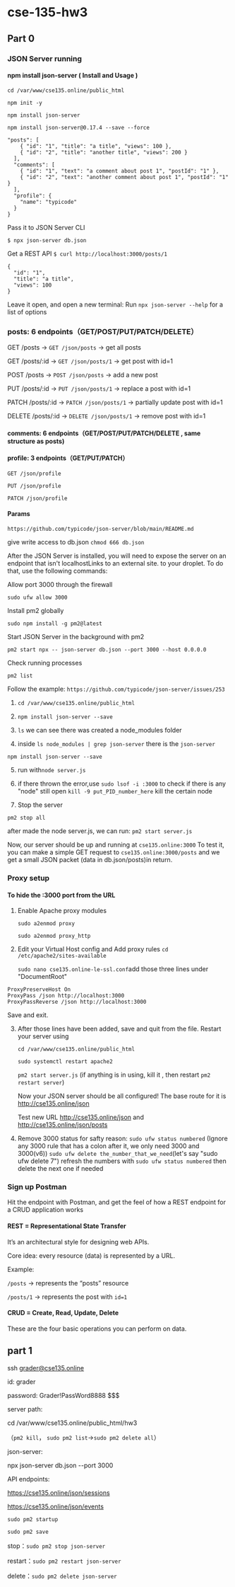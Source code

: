 # cse-135-hw3

## Part 0

### JSON Server running

#### npm install json-server ( Install and Usage )

`cd /var/www/cse135.online/public_html`

`npm init -y`

`npm install json-server`

`npm install json-server@0.17.4 --save --force`


```{
"posts": [
    { "id": "1", "title": "a title", "views": 100 },
    { "id": "2", "title": "another title", "views": 200 }
  ],
  "comments": [
    { "id": "1", "text": "a comment about post 1", "postId": "1" },
    { "id": "2", "text": "another comment about post 1", "postId": "1" }
  ],
  "profile": {
    "name": "typicode"
  }
} 

```

Pass it to JSON Server CLI

`$ npx json-server db.json`

Get a REST API `$ curl http://localhost:3000/posts/1`

```{
{
  "id": "1",
  "title": "a title",
  "views": 100
}

```

Leave it open, and open a new terminal: Run `npx json-server --help` for a list of options

### posts: 6 endpoints（GET/POST/PUT/PATCH/DELETE）

GET /posts → `GET /json/posts` → get all posts

GET /posts/:id  → `GET /json/posts/1` → get post with id=1

POST /posts → `POST /json/posts` → add a new post

PUT /posts/:id → `PUT /json/posts/1` → replace a post with id=1

PATCH /posts/:id → `PATCH /json/posts/1` → partially update post with id=1

DELETE /posts/:id → `DELETE /json/posts/1` → remove post with id=1

#### comments: 6 endpoints（GET/POST/PUT/PATCH/DELETE , same structure as posts)

#### profile: 3 endpoints（GET/PUT/PATCH）

`GET /json/profile`

`PUT /json/profile`

`PATCH /json/profile`

#### Params 
`https://github.com/typicode/json-server/blob/main/README.md`

give write access to db.json
`chmod 666 db.json`


After the JSON Server is installed, you will need to expose the server on an endpoint that isn't localhostLinks to an external site. to your droplet. To do that, use the following commands:

Allow port 3000 through the firewall

`sudo ufw allow 3000`

Install pm2 globally

`sudo npm install -g pm2@latest`

Start JSON Server in the background with pm2

`pm2 start npx -- json-server db.json --port 3000 --host 0.0.0.0`

Check running processes

`pm2 list`

Follow the example: `https://github.com/typicode/json-server/issues/253`

1. `cd /var/www/cse135.online/public_html`
   
2. `npm install json-server --save`

3. `ls` we can see there was created a  node_modules folder 

4. inside `ls node_modules | grep json-server` there is the `json-server`

`npm install json-server --save` 

5. run with`node server.js` 

6. if there thrown the error,use `sudo lsof -i :3000` to check if there is any "node" still open `kill -9 put_PID_number_here` kill the certain node 

7. Stop the server

`pm2 stop all` 

after made the node server.js, we can run:
`pm2 start server.js`

Now, our server should be up and running at `cse135.online:3000` To test it, you can make a simple GET request to `cse135.online:3000/posts` and we get a small JSON packet (data in db.json/posts)in return.


### Proxy setup

#### To hide the :3000 port from the URL

1. Enable Apache proxy modules

   `sudo a2enmod proxy`

   `sudo a2enmod proxy_http`

2. Edit your Virtual Host config and Add proxy rules
    `cd /etc/apache2/sites-available`
   
   `sudo nano cse135.online-le-ssl.conf`add those three lines under "DocumentRoot"
```
ProxyPreserveHost On
ProxyPass /json http://localhost:3000
ProxyPassReverse /json http://localhost:3000
```
   Save and exit.

3. After those lines have been added, save and quit from the file. Restart your server using

   `cd /var/www/cse135.online/public_html`

   `sudo systemctl restart apache2`

   `pm2 start server.js` (if anything is in using, kill it , then restart `pm2 restart server`)

   Now your JSON server should be all configured! The base route for it is http://cse135.online/json

   Test new URL http://cse135.online/json and http://cse135.online/json/posts

4. Remove 3000 status for safty reason: `sudo ufw status numbered` (Ignore any 3000 rule that has a colon after it, we only need 3000 and 3000(v6))
   `sudo ufw delete the_number_that_we_need`(let's say "sudo ufw delete 7") refresh the numbers with `sudo ufw status numbered` then delete the next one if needed


### Sign up Postman

Hit the endpoint with Postman, and get the feel of how a REST endpoint for a CRUD application works

#### REST = Representational State Transfer

It’s an architectural style for designing web APIs.

Core idea: every resource (data) is represented by a URL.

Example:

`/posts` → represents the “posts” resource

`/posts/1` → represents the post with `id=1`

#### CRUD = Create, Read, Update, Delete

These are the four basic operations you can perform on data.


## part 1

ssh grader@cse135.online

id: grader

password: Grader!PassWord8888 $$$


server path:

cd /var/www/cse135.online/public_html/hw3

（`pm2 kill`， `sudo pm2 list`->`sudo pm2 delete all`）

json-server:

npx json-server db.json --port 3000


API endpoints:

https://cse135.online/json/sessions

https://cse135.online/json/events



`sudo pm2 startup`

`sudo pm2 save`

stop：`sudo pm2 stop json-server`

restart：`sudo pm2 restart json-server`

delete：`sudo pm2 delete json-server`
